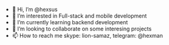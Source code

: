 - 👋 Hi, I’m @hexsus
- 👀 I’m interested in Full-stack and mobile development
- 🌱 I’m currently learning backend development
- 💞️ I’m looking to collaborate on some interesing projects 
- 📫 How to reach me skype: lion-samaz, telegram: @hexman

<!---
hexsus/hexsus is a ✨ special ✨ repository because its `README.md` (this file) appears on your GitHub profile.
You can click the Preview link to take a look at your changes.
--->
